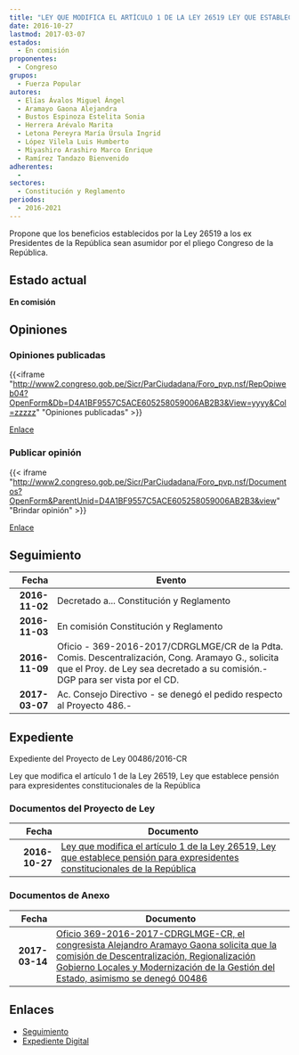 ```yaml
---
title: "LEY QUE MODIFICA EL ARTÍCULO 1 DE LA LEY 26519 LEY QUE ESTABLECE PENSIÓN PARA EX PRESIDENTES CONSTITUCIONALES DE LA REPÚBLICA"
date: 2016-10-27
lastmod: 2017-03-07
estados: 
  - En comisión
proponentes: 
  - Congreso
grupos: 
  - Fuerza Popular
autores: 
  - Elías Ávalos Miguel Ángel
  - Aramayo Gaona Alejandra
  - Bustos Espinoza Estelita Sonia
  - Herrera Arévalo Marita
  - Letona Pereyra María Úrsula Ingrid
  - López Vilela Luis Humberto
  - Miyashiro Arashiro Marco Enrique
  - Ramírez Tandazo Bienvenido
adherentes: 
  - 
sectores: 
  - Constitución y Reglamento
periodos: 
  - 2016-2021
---
```


Propone que los beneficios establecidos por la Ley 26519 a los ex Presidentes de la República sean asumidor por el pliego Congreso de la República.


## Estado actual

**En comisión**

## Opiniones

### Opiniones publicadas

{{<iframe "http://www2.congreso.gob.pe/Sicr/ParCiudadana/Foro_pvp.nsf/RepOpiweb04?OpenForm&Db=D4A1BF9557C5ACE605258059006AB2B3&View=yyyy&Col=zzzzz" "Opiniones publicadas" >}}

[Enlace](http://www2.congreso.gob.pe/Sicr/ParCiudadana/Foro_pvp.nsf/RepOpiweb04?OpenForm&Db=D4A1BF9557C5ACE605258059006AB2B3&View=yyyy&Col=zzzzz)
### Publicar opinión

{{< iframe "http://www2.congreso.gob.pe/Sicr/ParCiudadana/Foro_pvp.nsf/Documentos?OpenForm&ParentUnid=D4A1BF9557C5ACE605258059006AB2B3&view" "Brindar opinión" >}}

[Enlace](http://www2.congreso.gob.pe/Sicr/ParCiudadana/Foro_pvp.nsf/Documentos?OpenForm&ParentUnid=D4A1BF9557C5ACE605258059006AB2B3&view)

## Seguimiento

| Fecha | Evento |
|------:|--------|
| **2016-11-02** | Decretado a... Constitución y Reglamento|
| **2016-11-03** | En comisión Constitución y Reglamento|
| **2016-11-09** | Oficio - 369-2016-2017/CDRGLMGE/CR de la Pdta. Comis. Descentralización, Cong. Aramayo G., solicita que el Proy. de Ley sea decretado a su comisión.-DGP para ser vista por el CD.|
| **2017-03-07** | Ac. Consejo Directivo - se denegó el pedido respecto al Proyecto 486.-|


## Expediente

Expediente del Proyecto de Ley 00486/2016-CR

Ley que modifica el artículo 1 de la Ley 26519, Ley que establece pensión para expresidentes constitucionales de la República


### Documentos del Proyecto de Ley

| Fecha | Documento |
|------:|--------|
| **2016-10-27** | [Ley que modifica el artículo 1 de la Ley 26519, Ley que establece pensión para expresidentes constitucionales de la República](http://www.leyes.congreso.gob.pe/Documentos/2016_2021/Proyectos_de_Ley_y_de_Resoluciones_Legislativas/PL0048620161027.pdf) |

### Documentos de Anexo

| Fecha | Documento |
|------:|--------|
| **2017-03-14** | [Oficio 369-2016-2017-CDRGLMGE-CR, el congresista Alejandro Aramayo Gaona solicita que la comisión de Descentralización, Regionalización Gobierno Locales y Modernización de la Gestión del Estado, asimismo se denegó 00486](http://www.leyes.congreso.gob.pe/Documentos/2016_2021/Oficios/Comisiones_Ordinarias/OF-369-2016-2017-CDRGLMGE-CR..pdf) |

## Enlaces 

- [Seguimiento](http://www2.congreso.gob.pe/Sicr/TraDocEstProc/CLProLey2016.nsf/f7fff46988ca05b1052578e100829cc7/928dc32ee2f2850e0525805900736467?OpenDocument)
- [Expediente Digital](http://www2.congreso.gob.pehttp://www2.congreso.gob.pe/Sicr/TraDocEstProc/CLProLey2016.nsf/f7fff46988ca05b1052578e100829cc7/928dc32ee2f2850e0525805900736467?OpenDocument&Click=05257FB7005EB655.eb71d0cf91d8294e05256cdf006b5706/$Body/0.1C6C)
